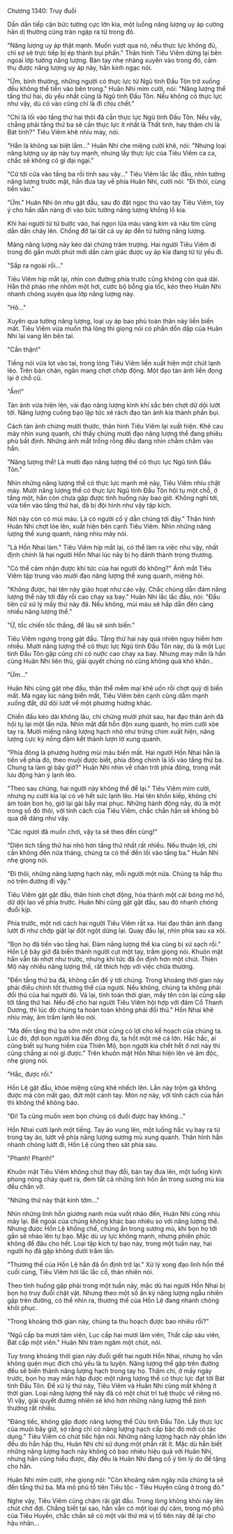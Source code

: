 




Chương 1340: Truy đuổi


Dần dần tiếp cận bức tường cực lớn kia, một luồng năng lượng uy áp cường hãn dị thường cũng tràn ngập ra từ trong đó.

"Năng lượng uy áp thật mạnh. Muốn vượt qua nó, nếu thực lực không đủ, chỉ sợ sẽ trực tiếp bị ép thành bụi phấn." Thân hình Tiêu Viêm dừng lại bên ngoài lớp tường năng lượng. Bàn tay nhẹ nhàng xuyên vào trong đó, cảm thụ được năng lượng uy áp này, hắn kinh ngạc nói.

"Ừm, bình thường, những người có thực lực từ Ngũ tinh Đấu Tôn trở xuống đều không thể tiến vào bên trong." Huân Nhi mỉm cười, nói: "Năng lượng thể tầng thứ hai, dù yếu nhất cũng là Ngũ tinh Đấu Tôn. Nếu không có thực lực như vậy, dù có vào cũng chỉ là đi chịu chết."

"Chỉ là lối vào tầng thứ hai thôi đã cần thực lực Ngũ tinh Đấu Tôn. Nếu vậy, chẳng phải tầng thứ ba sẽ cần thực lực ít nhất là Thất tinh, hay thậm chí là Bát tinh?" Tiêu Viêm khẽ nhíu mày, nói.

"Hẳn là không sai biệt lắm…" Huân Nhi che miệng cười khẽ, nói: "Nhưng loại năng lượng uy áp này tuy mạnh, nhưng lấy thực lực của Tiêu Viêm ca ca, chắc sẽ không có gì đại ngại."

"Cứ tới cửa vào tầng ba rồi tính sau vậy…" Tiêu Viêm lắc lắc đầu, nhìn tường năng lượng trước mặt, hắn đưa tay về phía Huân Nhi, cười nói: "Đi thôi, cùng tiến vào."

"Ừm." Huân Nhi ôn nhu gật đầu, sau đó đặt ngọc thủ vào tay Tiêu Viêm, tùy ý cho hắn dẫn nàng đi vào bức tường năng lượng khổng lồ kia.

Khi hai người từ từ bước vào, hai ngọn lửa màu vàng kim và nâu tím cũng dần dần cháy lên. Chống đỡ lại tất cả uy áp đến từ tường năng lượng.

Mảng năng lượng này kéo dài chừng trăm trượng. Hai người Tiêu Viêm đi trong đó gần mười phút mới dần cảm giác được uy áp kia đang từ từ yếu đi.

"Sắp ra ngoài rồi…"

Tiêu Viêm híp mắt lại, nhìn con đường phía trước cũng không còn quá dài. Hắn thở phào nhẹ nhõm một hơi, cước bộ bỗng gia tốc, kéo theo Huân Nhi nhanh chóng xuyên qua lớp năng lượng này.

"Hô…"

Xuyên qua tường năng lượng, loại uy áp bao phủ toàn thân này liền biến mất. Tiêu Viêm vừa muốn thả lỏng thì giọng nói có phần dồn dập của Huân Nhi lại vang lên bên tai.

"Cẩn thận!"

Tiếng nói vừa lọt vào tai, trong lòng Tiêu Viêm liền xuất hiện một chút lạnh lẽo. Trên bàn chân, ngân mang chợt chớp động. Một đạo tàn ảnh liền đọng lại ở chỗ cũ.

"Ầm!"

Tàn ảnh vừa hiện lên, vài đạo năng lượng kình khí sắc bén chợt dữ dội lướt tới. Năng lượng cuồng bạo lập tức xé rách đạo tàn ảnh kia thành phấn bụi.

Cách tàn ảnh chừng mười thước, thân hình Tiêu Viêm lại xuất hiện. Khẽ cau mày nhìn xung quanh, chỉ thấy chừng mười đạo năng lượng thể đang phiêu phù bất định. Những ánh mắt trống rỗng đều đang nhìn chằm chằm vào hắn.

"Năng lượng thể! Là mười đạo năng lượng thể có thực lực Ngũ tinh Đấu Tôn."

Nhìn những năng lượng thể có thực lực mạnh mẽ này, Tiêu Viêm nhíu chặt mày. Mười năng lượng thể có thực lực Ngũ tinh Đấu Tôn hội tụ một chỗ, ở tầng một, hắn còn chưa gặp được tình huống này bao giờ. Không nghĩ tới, vừa tiến vào tầng thứ hai, đã bị đội hình như vậy tập kích.

Nơi này còn có mùi máu. Là có người cố ý dẫn chúng tới đây." Thân hình Huân Nhi chợt lóe lên, xuất hiện bên cạnh Tiêu Viêm. Nhìn những năng lượng thể xung quanh, nàng nhíu mày nói.

"Là Hồn Nhai làm." Tiêu Viêm híp mắt lại, có thể làm ra việc như vậy, nhất định chính là hai người Hồn Nhai lúc nãy bị họ đánh thành trọng thương.

"Có thể cảm nhận được khí tức của hai người đó không?" Ánh mắt Tiêu Viêm tập trung vào mười đạo năng lượng thể xung quanh, miệng hỏi.

"Không được, hai tên này giảo hoạt như cáo vậy. Chắc chúng dẫn đám năng lượng thể này tới đây rồi cao chạy xa bay." Huân Nhi lắc lắc đầu, nói: "Đầu tiên cứ xử lý mấy thứ này đã. Nếu không, mùi máu sẽ hấp dẫn đến càng nhiều năng lượng thể."

"Ừ, tốc chiến tốc thắng, để lâu sẽ sinh biến."

Tiêu Viêm ngưng trọng gật đầu. Tầng thứ hai này quả nhiên nguy hiểm hơn nhiều. Mười năng lượng thể có thực lực Ngũ tinh Đấu Tôn này, dù là một Lục tinh Đấu Tôn gặp cũng chỉ có nước cao chạy xa bay. Nhưng may mắn là hắn cùng Huân Nhi liên thủ, giải quyết chúng nó cũng không quá khó khăn..

"Ừm…"

Huân Nhi cũng gật nhẹ đầu, thân thể mềm mại khẽ uốn rồi chợt quỷ dị biến mất. Mà ngay lúc nàng biến mất, Tiêu Viêm bên cạnh cũng dẫm mạnh xuống đất, dữ dội lướt về một phương hướng khác.

Chiến đấu kéo dài không lâu, chỉ chừng mười phút sau, hai đạo thân ảnh đã hội tụ lại một lần nữa. Nhìn mặt đất hỗn độn xung quanh, họ mỉm cười xòe tay ra. Mười miếng năng lượng hạch nhỏ như trứng chim xuất hiện, năng lượng cực kỳ nồng đậm kết thành lượn lờ xung quanh.

"Phía đông là phương hướng mùi máu biến mất. Hai người Hồn Nhai hẳn là tiến về phía đó, theo muội được biết, phía đông chính là lối vào tầng thứ ba. Chung ta làm gì bây giờ?" Huân Nhi nhìn về chân trời phía đông, trong mắt lưu động hàn ý lạnh lẽo.

"Theo sau chúng, hai người này không thể để lại." Tiêu Viêm mỉm cười, nhưng nụ cười kia lại có vẻ hết sức lạnh lẽo. Hai tên khốn kiếp, không chỉ ám toán bọn họ, giờ lại gài bẫy mai phục. Những hành động này, dù là một trong số đó thôi, với tính cách của Tiêu Viêm, chắc chắn hắn sẽ không bỏ qua dễ dàng như vậy.

"Các ngươi đã muốn chơi, vậy ta sẽ theo đến cùng!"

"Diện tích tầng thứ hai nhỏ hơn tầng thứ nhất rất nhiều. Nếu thuận lợi, chỉ cần không đến nửa tháng, chúng ta có thể đến lối vào tầng ba." Huân Nhi nhẹ giọng nói.

"Đi thôi, những năng lượng hạch này, mỗi người một nửa. Chúng ta hấp thu nó trên đường đi vậy."

Tiêu Viêm gật gật đầu, thân hình chợt động, hóa thành một cái bóng mơ hồ, dữ dội lao về phía trước. Huân Nhi cũng gật gật đầu, sau đó nhanh chóng đuổi kịp.

Phía trước, một nơi cách hai người Tiêu Viêm rất xa. Hai đạo thân ảnh đang lướt đi như chớp giật lại đột ngột dừng lại. Quay đầu lại, nhìn phía sau xa xôi.

"Bọn họ đã tiến vào tầng hai. Đám năng lượng thể kia cũng bị xử sạch rồi." Hồn Lệ bây giờ đã biến thành người cụt một tay, trầm giọng nói. Khuôn mặt hắn vẫn tái nhợt như trước, nhưng khí tức đã ổn định hơn một chút. Thiên Mộ này nhiều năng lượng thể, rất thích hợp với việc chữa thương.

"Đến tầng thứ ba đã, không cần để ý tới chúng. Trong khoảng thời gian này phải điều chỉnh tốt thương thế của ngươi. Nếu không, chúng ta không phải đối thủ của hai người đó. Vả lại, tính toán thời gian, mấy tên còn lại cũng sắp tới tầng thứ hai. Nếu để cho hai người Tiêu Viêm hội hợp với đám Cổ Thanh Dương, thì lúc đó chúng ta hoàn toàn không phải đối thủ." Hồn Nhai khẽ nhíu mày, âm trầm lạnh lẽo nói.

"Mà đến tầng thứ ba sớm một chút cũng có lợi cho kế hoạch của chúng ta. Lúc đó, đợi bọn người kia đến đông đủ, ta hốt một mẻ cá lớn. Hắc hắc, ai cũng biết sự hung hiểm của Thiên Mộ, bọn người kia chết hết ở nơi này thì cũng chẳng ai nói gì được." Trên khuôn mặt Hồn Nhai hiện lên vẻ âm độc, nhẹ giọng nói.

"Hắc, được rồi."

Hồn Lệ gật đầu, khóe miệng cũng khẽ nhếch lên. Lần này trộm gà không được mà còn mất gạo, đứt một cánh tay. Món nợ này, với tính cách của hắn thì không thể không báo.

"Đi! Ta cũng muốn xem bọn chúng có đuổi được hay không…"

Hồn Nhai cười lạnh một tiếng. Tay áo vung lên, một luồng hắc vụ bay ra từ trong tay áo, lướt về phía năng lượng sương mù xung quanh. Thân hình hắn nhanh chóng lướt đi, Hồn Lệ cũng theo sát phía sau.

"Phanh! Phanh!"

Khuôn mặt Tiêu Viêm không chút thay đổi, bàn tay đưa lên, một luồng kình phong nóng cháy quét ra, đem tất cả những linh hồn ẩn trong sương mù kia đều chấn vỡ.

"Những thứ này thật kinh tởm…"

Nhìn những linh hồn giương nanh múa vuốt nhào đến, Huân Nhi cũng nhíu mày lại. Bề ngoài của chúng không khác bao nhiêu so với năng lượng thể. Nhưng được Hồn Lệ khống chế, chúng ẩn trong sương mù, khi bọn họ tới gần sẽ nhào lên tự bạo. Mặc dù uy lực không mạnh, nhưng phiền phức không để đâu cho hết. Loại tập kích tự bạo này, trong một tuần nay, hai người họ đã gặp không dưới trăm lần.

"Thương thế của Hồn Lệ hẳn đã ổn định trở lại." Xử lý xong đạo linh hồn thể cuối cùng, Tiêu Viêm hơi lắc lắc cổ, thản nhiên nói.

Theo tình huống gặp phải trong một tuần này, mặc dù hai người Hồn Nhai bị bọn họ truy đuổi chật vật. Nhưng theo một số ấn ký năng lượng ngẫu nhiên gặp trên đường, có thể nhìn ra, thương thế của Hồn Lệ đang nhanh chóng khôi phục.

"Trong khoảng thời gian này, chúng ta thu hoạch được bao nhiêu rồi?"

"Ngũ cấp ba mươi tám viên, Lục cấp hai mươi lăm viên, Thất cấp sáu viên, Bát cấp một viên." Huân Nhi tràm ngâm một chút, nói.

Tuy trong khoảng thời gian này đuổi giết hai người Hồn Nhai, nhưng họ vẫn không quên mục đích chủ yếu là tu luyện. Năng lượng thể gặp trên đường đều sẽ biến thành năng lượng hạch trong tay họ. Thậm chí, ở mấy ngày trước, bọn họ may mắn hặp được một năng lượng thể có thực lực đạt tới Bát tinh Đấu Tôn. Để xử lý thứ này, Tiêu Viêm và Huân Nhi cũng mất không ít thời gian. Loại năng lượng thể này đã có một chút trí tuệ thuộc về riêng nó. Vì vậy, giải quyết đương nhiên sẽ khó hơn những năng lượng thể bình thường rất nhiều.

"Đáng tiếc, không gặp được năng lượng thể Cửu tinh Đấu Tôn. Lấy thực lực của muội bây giờ, sợ rằng chỉ có năng lượng hạch cấp bậc đó mới có tác dụng." Tiêu Viêm có chút tiếc hận nói. Những năng lượng hạch này phần lớn đều do hắn hấp thu, Huân Nhi chỉ sử dụng một phần rất ít. Mặc dù hắn biết những năng lượng hạch này không có bao nhiêu hiệu quả với Huân Nhi, nhưng hắn cũng hiểu được, đây đều là Huân Nhi đang cố ý tìm lý do để tặng cho hắn.

Huân Nhi mỉm cười, nhẹ giọng nói: "Còn khoảng năm ngày nữa chúng ta sẽ đến tầng thứ ba. Mà mộ phủ tổ tiên Tiêu tộc - Tiêu Huyền cũng ở trong đó."

Nghe vậy, Tiêu Viêm cũng chậm rãi gật đầu. Trong lòng không khỏi nảy lên chút chờ đợi. Chẳng biết tại sao, hắn vẫn có một loại dự cảm, trong mộ phủ của Tiêu Huyền, chắc chắn sẽ có một vài thứ mà vị tổ tiên này để lại cho hậu nhân…




